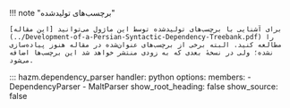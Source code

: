 !!! note "برچسب‌های تولیدشده"

    برای آشنایی با برچسب‌های تولیدشده توسط این ماژول می‌توانید [این مقاله](../Development-of-a-Persian-Syntactic-Dependency-Treebank.pdf) را مطالعه کنید. البته برخی از برچسب‌های عنوان‌شده در مقاله هنوز پیاده‌سازی نشده؛ ولی در نسخهٔ بعدی که به زودی منتشر خواهد شد این برچسب‌ها اضافه می‌شود.

::: hazm.dependency_parser
    handler: python
    options:
        members:
            - DependencyParser
            - MaltParser
        show_root_heading: false
        show_source: false
